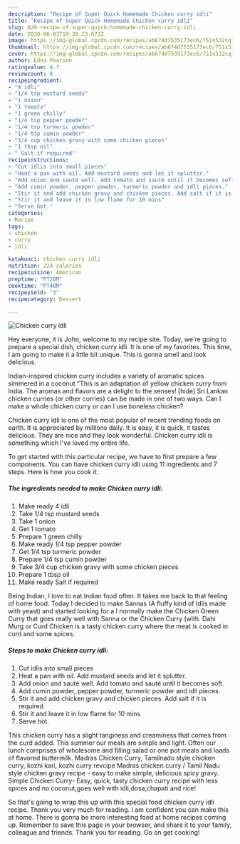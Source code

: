 ```yaml
---
description: "Recipe of Super Quick Homemade Chicken curry idli"
title: "Recipe of Super Quick Homemade Chicken curry idli"
slug: 629-recipe-of-super-quick-homemade-chicken-curry-idli
date: 2020-06-03T19:38:23.673Z
image: https://img-global.cpcdn.com/recipes/ab674d7535173ec6/751x532cq70/chicken-curry-idli-recipe-main-photo.jpg
thumbnail: https://img-global.cpcdn.com/recipes/ab674d7535173ec6/751x532cq70/chicken-curry-idli-recipe-main-photo.jpg
cover: https://img-global.cpcdn.com/recipes/ab674d7535173ec6/751x532cq70/chicken-curry-idli-recipe-main-photo.jpg
author: Edna Pearson
ratingvalue: 4.7
reviewcount: 8
recipeingredient:
- "4 idli"
- "1/4 tsp mustard seeds"
- "1 onion"
- "1 tomato"
- "1 green chilly"
- "1/4 tsp pepper powder"
- "1/4 tsp turmeric powder"
- "1/4 tsp cumin powder"
- "3/4 cup chicken gravy with some chicken pieces"
- "1 tbsp oil"
- " Salt if required"
recipeinstructions:
- "Cut idlis into small pieces"
- "Heat a pan with oil. Add mustard seeds and let it splutter."
- "Add onion and sauté well. Add tomato and sauté until it becomes soft."
- "Add cumin powder, pepper powder, turmeric powder and idli pieces."
- "Stir it and add chicken gravy and chicken pieces. Add salt if it is required"
- "Stir it and leave it in low flame for 10 mins"
- "Serve hot."
categories:
- Recipe
tags:
- chicken
- curry
- idli

katakunci: chicken curry idli 
nutrition: 224 calories
recipecuisine: American
preptime: "PT20M"
cooktime: "PT40M"
recipeyield: "3"
recipecategory: Dessert

---
```



![Chicken curry idli](https://img-global.cpcdn.com/recipes/ab674d7535173ec6/751x532cq70/chicken-curry-idli-recipe-main-photo.jpg)

Hey everyone, it is John, welcome to my recipe site. Today, we're going to prepare a special dish, chicken curry idli. It is one of my favorites. This time, I am going to make it a little bit unique. This is gonna smell and look delicious.

Indian-inspired chicken curry includes a variety of aromatic spices simmered in a coconut &#34;This is an adaptation of yellow chicken curry from India. The aromas and flavors are a delight to the senses! [hide] Sri Lankan chicken curries (or other curries) can be made in one of two ways. Can I make a whole chicken curry or can I use boneless chicken?

Chicken curry idli is one of the most popular of recent trending foods on earth. It is appreciated by millions daily. It is easy, it is quick, it tastes delicious. They are nice and they look wonderful. Chicken curry idli is something which I've loved my entire life.


To get started with this particular recipe, we have to first prepare a few components. You can have chicken curry idli using 11 ingredients and 7 steps. Here is how you cook it.

<!--inarticleads1-->

##### The ingredients needed to make Chicken curry idli:

1. Make ready 4 idli
1. Take 1/4 tsp mustard seeds
1. Take 1 onion
1. Get 1 tomato
1. Prepare 1 green chilly
1. Make ready 1/4 tsp pepper powder
1. Get 1/4 tsp turmeric powder
1. Prepare 1/4 tsp cumin powder
1. Take 3/4 cup chicken gravy with some chicken pieces
1. Prepare 1 tbsp oil
1. Make ready  Salt if required


Being Indian, I love to eat Indian food often. It takes me back to that feeling of home food. Today I decided to make Sannas (A fluffy kind of Idlis made with yeast) and started looking for a I normally make the Chicken Green Curry that goes really well with Sanna or the Chicken Curry (with. Dahi Murg or Curd Chicken is a tasty chicken curry where the meat is cooked in curd and some spices. 

<!--inarticleads2-->

##### Steps to make Chicken curry idli:

1. Cut idlis into small pieces
1. Heat a pan with oil. Add mustard seeds and let it splutter.
1. Add onion and sauté well. Add tomato and sauté until it becomes soft.
1. Add cumin powder, pepper powder, turmeric powder and idli pieces.
1. Stir it and add chicken gravy and chicken pieces. Add salt if it is required
1. Stir it and leave it in low flame for 10 mins
1. Serve hot.


This chicken curry has a slight tanginess and creaminess that comes from the curd added. This summer our meals are simple and light. Often our lunch comprises of wholesome and filling salad or one pot meals and loads of flavored buttermilk. Madras Chicken Curry, Tamilnadu style chicken curry, kozhi kari, kozhi curry revcipe Madras chicken curry / Tamil Nadu style chicken gravy recipe - easy to make simple, delicious spicy gravy. Simple Chicken Curry- Easy, quick, tasty chicken curry recipe with less spices and no coconut,goes well with idli,dosa,chapati and rice!. 

So that's going to wrap this up with this special food chicken curry idli recipe. Thank you very much for reading. I am confident you can make this at home. There is gonna be more interesting food at home recipes coming up. Remember to save this page in your browser, and share it to your family, colleague and friends. Thank you for reading. Go on get cooking!
